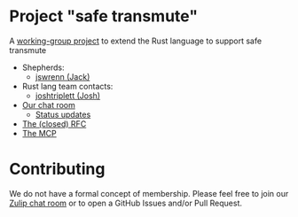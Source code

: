 # Project "safe transmute"

A [working-group project][shepherds-blog] to extend the Rust language to
support safe transmute

- Shepherds:
  - [jswrenn (Jack)](https://github.com/jswrenn)
- Rust lang team contacts:
  - [joshtriplett (Josh)](https://github.com/joshtriplett)
- [Our chat room][zulip-room]
  - [Status updates](https://rust-lang.zulipchat.com/#narrow/stream/216762-project-safe-transmute/topic/Status)
- [The (closed) RFC](https://github.com/rust-lang/project-safe-transmute/pull/5)
- [The MCP](https://github.com/rust-lang/compiler-team/issues/411)

[shepherds-blog]: http://smallcultfollowing.com/babysteps/blog/2019/09/11/aic-shepherds-3-0/
[zulip-room]: https://rust-lang.zulipchat.com/#narrow/stream/216762-project-safe-transmute

# Contributing

We do not have a formal concept of membership. Please feel free to join our
[Zulip chat room][zulip-room] or to open a GitHub Issues and/or Pull Request.

